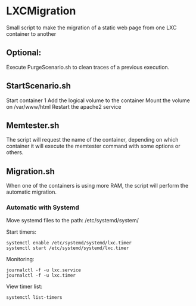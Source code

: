 # LXCMigration
Small script to make the migration of a static web page from one LXC container to another

## Optional: 
Execute PurgeScenario.sh to clean traces of a previous execution.

## StartScenario.sh
Start container 1
Add the logical volume to the container
Mount the volume on /var/www/html
Restart the apache2 service

## Memtester.sh

The script will request the name of the container, depending on which container it will execute the memtester command with some options or others.

## Migration.sh 

When one of the containers is using more RAM, the script will perform the automatic migration.

### Automatic with Systemd

Move systemd files to the path: /etc/systemd/system/

Start timers:

~~~
systemctl enable /etc/systemd/systemd/lxc.timer
systemctl start /etc/systemd/systemd/lxc.timer
~~~

Monitoring:
~~~
journalctl -f -u lxc.service
journalctl -f -u lxc.timer
~~~

View timer list:

~~~
systemctl list-timers
~~~
